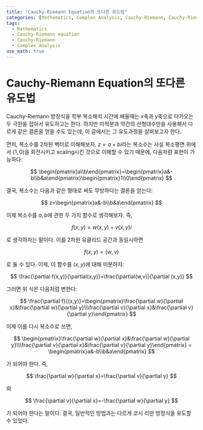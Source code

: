 ```yaml
---
title: "Cauchy-Riemann Equation의 또다른 유도법"
categories: [Mathematics, Complex Analysis, Cauchy-Riemann, Cauchy-Riemann Equation]
tags:
  - Mathematics
  - Cauchy-Riemann equation
  - Cauchy-Riemann
  - Complex Analysis
use_math: true
---
```


# Cauchy-Riemann Equation의 또다른 유도법

Cauchy-Riemann 방정식을 학부 복소해석 시간에 배울때는 $x$축과 $y$축으로 다가오는 두 극한을 잡아서 유도하고는 한다. 하지만 미적분과 약간의 선형대수만을 사용해서 다르게 같은 결론을 얻을 수도 있는데, 이 글에서는 그 유도과정을 살펴보고자 한다.

먼저, 복소수를 2차원 벡터로 이해해보자. $z=a+bi$라는 복소수는 사실 복소평면 위에서 $(1,0)$을 회전시키고 scaling시킨 것으로 이해할 수 있기 때문에, 다음처럼 표현이 가능하다:

$$
\begin{pmatrix}a\\b\end{pmatrix}=\begin{pmatrix}a&-b\\b&a\end{pmatrix}\begin{pmatrix}1\\0\end{pmatrix}
$$

결국, 복소수는 다음과 같은 형태로 써도 무방하다는 결론을 얻는다:

$$
z=\begin{pmatrix}a&-b\\b&a\end{pmatrix}
$$

이제 복소수를 $a,b$에 관한 두 가지 함수로 생각해보자. 즉,

$$
f(x,y) = w(x,y) + v(x,y)i
$$

로 생각하자는 말이다. 이를 2차원 유클리드 공간과 동일시하면

$$
f(x,y)=(w,v)
$$

로 둘 수 있다. 이제, 이 함수를 $(x,y)$에 대해 미분하자:

$$
\frac{\partial f(x,y)}{\partial(x,y)}=\frac{\partial(w,v)}{\partial (x,y)}
$$

그러면 위 식은 다음처럼 변한다:

$$
\frac{\partial f}{(x,y)}=\begin{pmatrix}\frac{\partial w}{\partial x}&\frac{\partial w}{\partial y}\\\frac{\partial v}{\partial x}&\frac{\partial v}{\partial y}\end{pmatrix}
$$

이제 이를 다시 복소수로 쓰면,

$$
\begin{pmatrix}\frac{\partial w}{\partial x}&\frac{\partial w}{\partial y}\\\frac{\partial v}{\partial x}&\frac{\partial v}{\partial y}\end{pmatrix} = \begin{pmatrix}a&-b\\b&a\end{pmatrix}
$$

가 되어야 한다. 즉,

$$
\frac{\partial w}{\partial x}=\frac{\partial v}{\partial y}
$$

와

$$
\frac{\partial v}{\partial x}=-\frac{\partial w}{\partial y}
$$

가 되어야 한다는 말이다. 결국, 일반적인 방법과는 다르게 코시 리만 방정식을 유도할 수 있었다.
